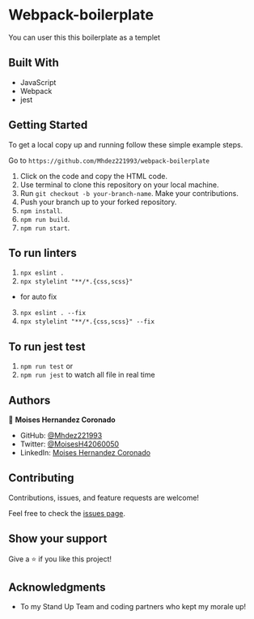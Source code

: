 # Webpack-boilerplate
You can user this this boilerplate as a templet


## Built With

- JavaScript
- Webpack
- jest



## Getting Started

To get a local copy up and running follow these simple example steps.

Go to `https://github.com/Mhdez221993/webpack-boilerplate`

1. Click on the code and copy the HTML code.
2. Use terminal to clone this repository on your local machine.
3. Run <code>git checkout -b your-branch-name</code>. Make your contributions.
4. Push your branch up to your forked repository.
5. `npm install`.
5. `npm run build`.
5. `npm run start`.

## To run linters

1. `npx eslint .`
2. `npx stylelint "**/*.{css,scss}"`
- for auto fix
3. `npx eslint . --fix`
4. `npx stylelint "**/*.{css,scss}" --fix`

## To run jest test
1. `npm run test` or
2. `npm run jest` to watch all file in real time


## Authors

👤 **Moises Hernandez Coronado**

- GitHub: [@Mhdez221993](https://github.com/Mhdez221993)
- Twitter: [@MoisesH42060050](https://twitter.com/MoisesH42060050)
- LinkedIn: [Moises Hernandez Coronado](https://www.linkedin.com/in/moises-hernandez-9bbb17145/)


## Contributing

Contributions, issues, and feature requests are welcome!

Feel free to check the [issues page](https://github.com/Mhdez221993/webpack-boilerplate/issues).

## Show your support

Give a ⭐️ if you like this project!

## Acknowledgments

- To my Stand Up Team and coding partners who kept my morale up!
